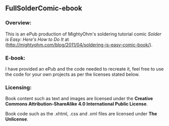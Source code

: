 ## FullSolderComic-ebook

### Overview:

This is an ePub production of MightyOhm's soldering tutorial comic *Solder is Easy: Here's How to Do It* at (http://mightyohm.com/blog/2011/04/soldering-is-easy-comic-book/).

### E-book:

I have provided an ePub and the code needed to recreate it, feel free to use the code for your own projects as per the licenses stated below.

### Licensing:

Book content such as text and images are licensed under the **Creative Commons Attribution-ShareAlike 4.0 International Public License**.

Book code such as the .xhtml, .css and .xml files are licensed under **The Unlicense**.
